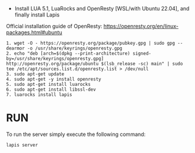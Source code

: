 * Install LUA 5.1, LuaRocks and OpenResty [WSL/with Ubuntu 22.04], and finally install Lapis

Official installation guide of OpenResty: 
https://openresty.org/en/linux-packages.html#ubuntu


```
1. wget -O - https://openresty.org/package/pubkey.gpg | sudo gpg --dearmor -o /usr/share/keyrings/openresty.gpg
2. echo "deb [arch=$(dpkg --print-architecture) signed-by=/usr/share/keyrings/openresty.gpg] http://openresty.org/package/ubuntu $(lsb_release -sc) main" | sudo tee /etc/apt/sources.list.d/openresty.list > /dev/null
3. sudo apt-get update
4. sudo apt-get -y install openresty
5. sudo apt-get install luarocks
6. sudo apt-get install libssl-dev
7. luarocks install lapis
```

# RUN
To run the server simply execute the following command:
```
lapis server
```
